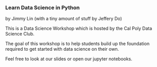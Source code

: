 ### Learn Data Science in Python
by Jimmy Lin
(with a tiny amount of stuff by Jeffery Do)

This is a Data Science Workshop which is hosted by the 
Cal Poly Data Science Club.

The goal of this workshop is to help students build up the foundation
required to get started with data science on their own.

Feel free to look at our slides or open our jupyter notebooks.
